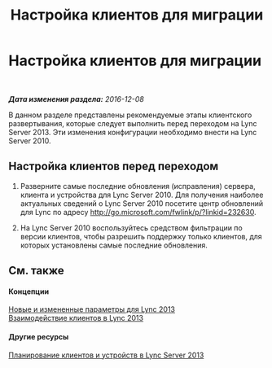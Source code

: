 ﻿---
title: Настройка клиентов для миграции
TOCTitle: Настройка клиентов для миграции
ms:assetid: ca796a3d-9705-43a5-a6c4-09da9923b5cc
ms:mtpsurl: https://technet.microsoft.com/ru-ru/library/JJ205263(v=OCS.15)
ms:contentKeyID: 49311154
ms.date: 12/10/2016
mtps_version: v=OCS.15
ms.translationtype: HT
---

# Настройка клиентов для миграции

 

_**Дата изменения раздела:** 2016-12-08_

В данном разделе представлены рекомендуемые этапы клиентского развертывания, которые следует выполнить перед переходом на Lync Server 2013. Эти изменения конфигурации необходимо внести на Lync Server 2010.

## Настройка клиентов перед переходом

1.  Разверните самые последние обновления (исправления) сервера, клиента и устройства для Lync Server 2010. Для получения наиболее актуальных сведений о Lync Server 2010 посетите центр обновлений для Lync по адресу <http://go.microsoft.com/fwlink/p/?linkid=232630>.

2.  На Lync Server 2010 воспользуйтесь средством фильтрации по версии клиентов, чтобы разрешить поддержку только клиентов, для которых установлены самые последние обновления.

## См. также

#### Концепции

[Новые и измененные параметры для Lync 2013](lync-server-2013-new-and-changed-settings-for-lync-2013.md)  
[Взаимодействие клиентов в Lync 2013](lync-server-2013-client-interoperability-in-lync-2013.md)  

#### Другие ресурсы

[Планирование клиентов и устройств в Lync Server 2013](lync-server-2013-planning-for-clients-and-devices.md)

